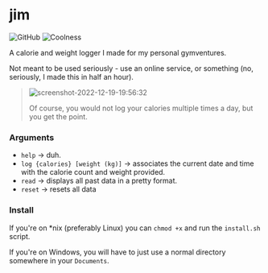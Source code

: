 # jim

![GitHub](https://img.shields.io/github/license/jibstack64/jim)
![Coolness](https://img.shields.io/badge/coolness-100%25-yellowgreen)

A calorie and weight logger I made for my personal gymventures.

Not meant to be used seriously - use an online service, or something (no, seriously, I made this in half an hour).

> ![screenshot-2022-12-19-19:56:32](https://user-images.githubusercontent.com/107510599/208509618-b2b5d795-b75c-47fe-a441-4eef7e0676d0.png)
>
> Of course, you would not log your calories multiple times a day, but you get the point.

### Arguments
- `help` -> duh.
- `log {calories} [weight (kg)]` -> associates the current date and time with the calorie count and weight provided.
- `read` -> displays all past data in a pretty format.
- `reset` -> resets all data

### Install
If you're on *nix (preferably Linux) you can `chmod +x` and run the `install.sh` script.

If you're on Windows, you will have to just use a normal directory somewhere in your `Documents`.
